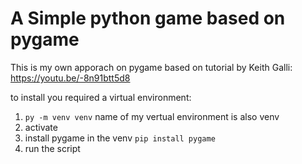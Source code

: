 # A Simple python game based on pygame

This is my own apporach on pygame based on tutorial by Keith Galli: https://youtu.be/-8n91btt5d8

to install you required a virtual environment:

1. `py -m venv venv` name of my vertual environment is also venv
2. activate
3. install pygame in the venv `pip install pygame`
4. run the script
